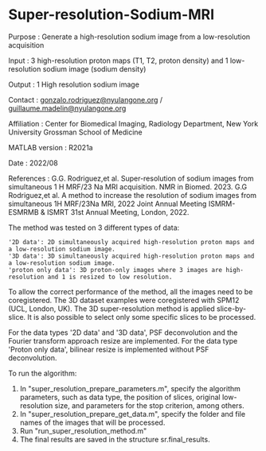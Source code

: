 # Super-resolution-Sodium-MRI

Purpose        : Generate a high-resolution sodium image from a low-resolution acquisition

Input          : 3 high-resolution proton maps (T1, T2, proton density) and 1 low-resolution sodium image (sodium density) 
  
Output         : 1 High resolution sodium image

Contact        : gonzalo.rodriguez@nyulangone.org / guillaume.madelin@nyulangone.org

Affiliation    : Center for Biomedical Imaging, Radiology Department, New York University Grossman School of Medicine

MATLAB version : R2021a 

Date           : 2022/08

References	   : G.G. Rodriguez,et al.  Super-resolution of sodium images from simultaneous 1 H MRF/23 Na MRI acquisition. NMR in Biomed. 2023. 
                 G.G Rodriguez,et al. A method to increase the resolution of sodium images  from simultaneous 1H MRF/23Na MRI, 2022 Joint Annual                        Meeting ISMRM-ESMRMB & ISMRT 31st Annual Meeting, London, 2022. 
             

The method was tested on 3 different types of data:

    '2D data': 2D simultaneously acquired high-resolution proton maps and a low-resolution sodium image.
    '3D data': 3D simultaneously acquired high-resolution proton maps and a low-resolution sodium image.
    'proton only data': 3D proton-only images where 3 images are high-resolution and 1 is resized to low resolution.	
    
To allow the correct performance of the method, all the images need to be coregistered. 
The 3D dataset examples were coregistered with SPM12 (UCL, London, UK).
The 3D super-resolution method is applied slice-by-slice. It is also possible to select only some specific slices to be processed.

For the data types '2D data' and '3D data', PSF deconvolution and the Fourier transform approach resize are implemented.
For the data type 'Proton only data', bilinear resize is implemented without PSF deconvolution. 

To run the algorithm:

1. In "super_resolution_prepare_parameters.m", specify the algorithm parameters, such as data type, the position of slices, original low-resolution size, and parameters for the stop criterion, among others.
2. In "super_resolution_prepare_get_data.m", specify the folder and file names of the images that will be processed.
3. Run "run_super_resolution_method.m"
4. The final results are saved in the structure sr.final_results.
